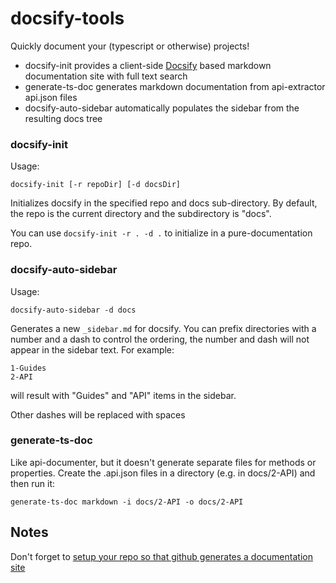 # docsify-tools

Quickly document your (typescript or otherwise) projects!

- docsify-init provides a client-side [Docsify](https://docsify.js.org/) based markdown
  documentation site with full text search
- generate-ts-doc generates markdown documentation from api-extractor api.json files
- docsify-auto-sidebar automatically populates the sidebar from the resulting docs tree

### docsify-init

Usage:

    docsify-init [-r repoDir] [-d docsDir]

Initializes docsify in the specified repo and docs sub-directory. By default, the repo is the
current directory and the subdirectory is "docs".

You can use `docsify-init -r . -d .` to initialize in a pure-documentation repo.

### docsify-auto-sidebar

Usage:

    docsify-auto-sidebar -d docs

Generates a new `_sidebar.md` for docsify. You can prefix directories with a number and a dash to
control the ordering, the number and dash will not appear in the sidebar text. For example:

    1-Guides
    2-API

will result with "Guides" and "API" items in the sidebar.

Other dashes will be replaced with spaces

### generate-ts-doc

Like api-documenter, but it doesn't generate separate files for methods or properties. Create
the .api.json files in a directory (e.g. in docs/2-API) and then run it:

    generate-ts-doc markdown -i docs/2-API -o docs/2-API


## Notes

Don't forget to [setup your repo so that github generates a documentation site](https://help.github.com/en/articles/configuring-a-publishing-source-for-github-pages)